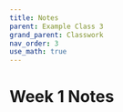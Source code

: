 ```yaml
---
title: Notes
parent: Example Class 3
grand_parent: Classwork
nav_order: 3
use_math: true
---
```


# Week 1 Notes